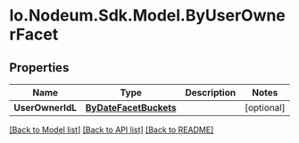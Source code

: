 # Io.Nodeum.Sdk.Model.ByUserOwnerFacet
## Properties

Name | Type | Description | Notes
------------ | ------------- | ------------- | -------------
**UserOwnerIdL** | [**ByDateFacetBuckets**](ByDateFacetBuckets.md) |  | [optional] 

[[Back to Model list]](../README.md#documentation-for-models) [[Back to API list]](../README.md#documentation-for-api-endpoints) [[Back to README]](../README.md)

